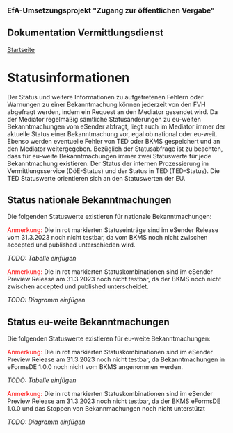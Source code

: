 ### EfA-Umsetzungsprojekt "Zugang zur öffentlichen Vergabe"
## Dokumentation Vermittlungsdienst
[Startseite](Readme.md)
# Statusinformationen

Der Status und weitere Informationen zu aufgetretenen Fehlern oder Warnungen zu einer Bekanntmachung können jederzeit von den FVH abgefragt werden, indem ein Request an den Mediator gesendet wird. Da der Mediator regelmäßig sämtliche Statusänderungen zu eu-weiten Bekanntmachungen vom eSender abfragt, liegt auch im Mediator immer der aktuelle Status einer Bekanntmachung vor, egal ob national oder eu-weit. Ebenso werden eventuelle Fehler von TED oder BKMS gespeichert und an den Mediator weitergegeben. Bezüglich der Statusabfrage ist zu beachten, dass für eu-weite Bekanntmachungen immer zwei Statuswerte für jede Bekanntmachung existieren: Der Status der internen Prozessierung im Vermittlungsservice (DöE-Status) und der Status in TED (TED-Status). Die TED Statuswerte orientieren sich an den Statuswerten der EU. 

## Status nationale Bekanntmachungen

Die folgenden Statuswerte existieren für nationale Bekanntmachungen: 

<font color="red">Anmerkung:</font> Die in rot markierten Statuseinträge sind im eSender Release vom 31.3.2023 noch nicht testbar, da vom BKMS noch nicht zwischen accepted und published unterschieden wird.

*TODO: Tabelle einfügen*

<font color="red">Anmerkung:</font> Die in rot markierten Statuskombinationen sind im eSender Preview Release am 31.3.2023 noch nicht testbar, da der BKMS noch nicht zwischen accepted und published unterscheidet. 

*TODO: Diagramm einfügen*

## Status eu-weite Bekanntmachungen
Die folgenden Statuswerte existieren für eu-weite Bekanntmachungen: 

<font color="red">Anmerkung:</font> Die in rot markierten Statuskombinationen sind im eSender Preview Release am 31.3.2023 noch nicht testbar, da Bekanntmachungen in eFormsDE 1.0.0 noch nicht vom BKMS angenommen werden.

*TODO: Tabelle einfügen*

<font color="red">Anmerkung:</font> Die in rot markierten Statuskombinationen sind im eSender Preview Release am 31.3.2023 noch nicht testbar, da der BKMS eFormsDE 1.0.0 und das Stoppen von Bekannmachungen noch nicht unterstützt 

*TODO: Diagramm einfügen*

